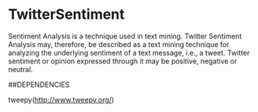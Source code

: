 # TwitterSentiment
Sentiment Analysis is a technique used in text mining. Twitter Sentiment Analysis may, therefore, be described as a text mining technique for analyzing the underlying sentiment of a text message, i.e., a tweet. Twitter sentiment or opinion expressed through it may be positive, negative or neutral.

##DEPENDENCIES

tweepy(http://www.tweepy.org/)
